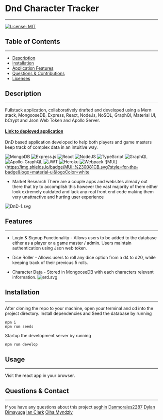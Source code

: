   # Dnd Character Tracker 
  ------
  
[![License: MIT](https://img.shields.io/badge/License-MIT-yellow.svg)](https://opensource.org/licenses/MIT)

  ## Table of Contents
  ------

  * [Description](#description)
  * [Installation](#installation)
  * [Application Features](#features)
  * [Questions & Contributions](#questions-contribute)
  * [Licenses](#licenses)

## Description 
----- 
Fullstack application, collaboratively drafted and developed using a Mern stack, MongooseDB, Express, React, NodeJs, NoSQL, GraphQl, Material UI, bCrypt and Json Web Token and Apollo Server. 
#### [Link to deployed application](https://floating-oasis-62391.herokuapp.com/)

DnD based application developed to help both players and game masters keep track of complex data in an intuitive way. 

  ![MongoDB](https://img.shields.io/badge/MongoDB-%234ea94b.svg?style=for-the-badge&logo=mongodb&logoColor=white) ![Express.js](https://img.shields.io/badge/express.js-%23404d59.svg?style=for-the-badge&logo=express&logoColor=%2361DAFB) ![React](https://img.shields.io/badge/react-%2320232a.svg?style=for-the-badge&logo=react&logoColor=%2361DAFB)  ![NodeJS](https://img.shields.io/badge/node.js-6DA55F?style=for-the-badge&logo=node.js&logoColor=white) ![TypeScript](https://img.shields.io/badge/typescript-%23007ACC.svg?style=for-the-badge&logo=typescript&logoColor=white) ![GraphQL](https://img.shields.io/badge/-GraphQL-E10098?style=for-the-badge&logo=graphql&logoColor=white) ![Apollo-GraphQL](https://img.shields.io/badge/-ApolloGraphQL-311C87?style=for-the-badge&logo=apollo-graphql) ![JWT](https://img.shields.io/badge/JWT-black?style=for-the-badge&logo=JSON%20web%20tokens) ![Heroku](https://img.shields.io/badge/heroku-%23430098.svg?style=for-the-badge&logo=heroku&logoColor=white) ![Webpack](https://img.shields.io/badge/webpack-%238DD6F9.svg?style=for-the-badge&logo=webpack&logoColor=black) ![MUI](https://img.shields.io/badge/MUI-%230081CB.svg?style=for-the-badge&logo=material-ui&logoColor=white
  

- Market Research 
  There are a couple apps and websites already out there that try to accomplish this however the vast majority of them either look extremely outdated and lack any real front end code making them very unattractive and hurting user experience
  
![DnD-1.svg](https://boostnote.io/api/teams/XQfj9qnTA/files/f16105cc735c3601e5f216edf7e48ad21573f582e9935ba7a14e1087d48a44fa-DnD-1.svg)



## Features  
----- 
- Login & Signup Functionality - Allows users to be added to the database either as a player or a game master / admin. Users maintain authentication using Json web token. 

- Dice Roller - Allows users to roll any dice option from a d4 to d20, while keeping track of their previous 5 rolls. 

- Character Data - Stored in MongooseDB with each characters relevant information. 
![erd.svg](https://boostnote.io/api/teams/XQfj9qnTA/files/dcedcba96c58441efff73f036590d0ec73b759772037fa09186bcd37836f9b6b-erd.svg)


## Installation 
---- 
After cloning the repo to your machine, open your terminal and cd into the project directory. Install dependencies and Seed the database by running 
```
npm i
npm run seeds
```

Startup the development server by running 

```
npm run develop 
```

## Usage 
-----
Visit the react app in your browser. 


## Questions & Contact 
------ 
  If you have any questions about this project 
  [aeghin](https://github.com/aeghin)
  [Danmorales2287](https://github.com/Danmorales2287)
  [Dylan Dimayuga](https://github.com/DylanDimayuga)
  [Ian Clark](https://github.com/IanClark-fullStack)
  [Olha Myndziv](https://github.com/OlhaMyndziv)

